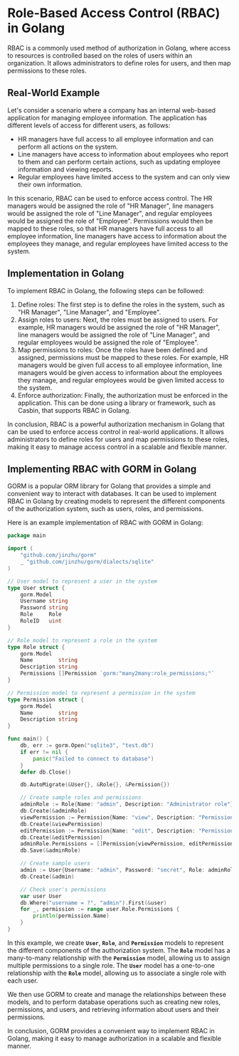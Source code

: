 # **Role-Based Access Control (RBAC) in Golang**

RBAC is a commonly used method of authorization in Golang, where access to resources is controlled based on the roles of users within an organization. It allows administrators to define roles for users, and then map permissions to these roles.

## **Real-World Example**

Let's consider a scenario where a company has an internal web-based application for managing employee information. The application has different levels of access for different users, as follows:

- HR managers have full access to all employee information and can perform all actions on the system.
- Line managers have access to information about employees who report to them and can perform certain actions, such as updating employee information and viewing reports.
- Regular employees have limited access to the system and can only view their own information.

In this scenario, RBAC can be used to enforce access control. The HR managers would be assigned the role of "HR Manager", line managers would be assigned the role of "Line Manager", and regular employees would be assigned the role of "Employee". Permissions would then be mapped to these roles, so that HR managers have full access to all employee information, line managers have access to information about the employees they manage, and regular employees have limited access to the system.

## **Implementation in Golang**

To implement RBAC in Golang, the following steps can be followed:

1. Define roles: The first step is to define the roles in the system, such as "HR Manager", "Line Manager", and "Employee".
2. Assign roles to users: Next, the roles must be assigned to users. For example, HR managers would be assigned the role of "HR Manager", line managers would be assigned the role of "Line Manager", and regular employees would be assigned the role of "Employee".
3. Map permissions to roles: Once the roles have been defined and assigned, permissions must be mapped to these roles. For example, HR managers would be given full access to all employee information, line managers would be given access to information about the employees they manage, and regular employees would be given limited access to the system.
4. Enforce authorization: Finally, the authorization must be enforced in the application. This can be done using a library or framework, such as Casbin, that supports RBAC in Golang.

In conclusion, RBAC is a powerful authorization mechanism in Golang that can be used to enforce access control in real-world applications. It allows administrators to define roles for users and map permissions to these roles, making it easy to manage access control in a scalable and flexible manner.

## **Implementing RBAC with GORM in Golang**

GORM is a popular ORM library for Golang that provides a simple and convenient way to interact with databases. It can be used to implement RBAC in Golang by creating models to represent the different components of the authorization system, such as users, roles, and permissions.

Here is an example implementation of RBAC with GORM in Golang:

```go
package main

import (
	"github.com/jinzhu/gorm"
	_ "github.com/jinzhu/gorm/dialects/sqlite"
)

// User model to represent a user in the system
type User struct {
	gorm.Model
	Username string
	Password string
	Role     Role
	RoleID   uint
}

// Role model to represent a role in the system
type Role struct {
	gorm.Model
	Name        string
	Description string
	Permissions []Permission `gorm:"many2many:role_permissions;"`
}

// Permission model to represent a permission in the system
type Permission struct {
	gorm.Model
	Name        string
	Description string
}

func main() {
	db, err := gorm.Open("sqlite3", "test.db")
	if err != nil {
		panic("Failed to connect to database")
	}
	defer db.Close()

	db.AutoMigrate(&User{}, &Role{}, &Permission{})

	// Create sample roles and permissions
	adminRole := Role{Name: "admin", Description: "Administrator role"}
	db.Create(&adminRole)
	viewPermission := Permission{Name: "view", Description: "Permission to view resources"}
	db.Create(&viewPermission)
	editPermission := Permission{Name: "edit", Description: "Permission to edit resources"}
	db.Create(&editPermission)
	adminRole.Permissions = []Permission{viewPermission, editPermission}
	db.Save(&adminRole)

	// Create sample users
	admin := User{Username: "admin", Password: "secret", Role: adminRole}
	db.Create(&admin)

	// Check user's permissions
	var user User
	db.Where("username = ?", "admin").First(&user)
	for _, permission := range user.Role.Permissions {
		println(permission.Name)
	}
}
```

In this example, we create **`User`**, **`Role`**, and **`Permission`** models to represent the different components of the authorization system. The **`Role`** model has a many-to-many relationship with the **`Permission`** model, allowing us to assign multiple permissions to a single role. The **`User`** model has a one-to-one relationship with the **`Role`** model, allowing us to associate a single role with each user.

We then use GORM to create and manage the relationships between these models, and to perform database operations such as creating new roles, permissions, and users, and retrieving information about users and their permissions.

In conclusion, GORM provides a convenient way to implement RBAC in Golang, making it easy to manage authorization in a scalable and flexible manner.
